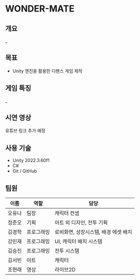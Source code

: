 #  WONDER-MATE

##  개요
_

## 목표
- Unity 엔진을 활용한 디펜스 게임 제작

## 게임 특징
_

##  시연 영상
유튜브 링크 추가 예정

## 사용 기술
- Unity 2022.3.60f1  
- C#  
- Git / GitHub  

##  팀원
| 이름 | 역할 | 담당 |
|------|------|------|
| 오유나 | 팀장 | 캐릭터 컨셉 |
| 정준오 | 기획 | 아트 외 디자인, 전투 기획 |
| 김경학 | 프로그래밍 | 로비화면, 성장시스템, 배경 에셋 배치 |
| 강민재 | 프로그래밍 | UI, 캐릭터 배치 시스템 |
| 김승진 | 프로그래밍 | 전투 시스템 |
| 김서빈 | 아트 | 캐릭터 |
| 조현래 | 영상 | 라이브2D |
